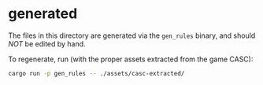 # generated

The files in this directory are generated via the `gen_rules` binary, and should _NOT_ be edited by
hand.

To regenerate, run (with the proper assets extracted from the game CASC):

```sh
cargo run -p gen_rules -- ./assets/casc-extracted/
```

